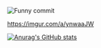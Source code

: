 
![Funny commit](https://i.imgur.com/cyV9LPo.png)

https://imgur.com/a/ynwaaJW

[![Anurag's GitHub stats](https://github-readme-stats.vercel.app/api?username=EtienneBerube)](https://github.com/anuraghazra/github-readme-stats)
